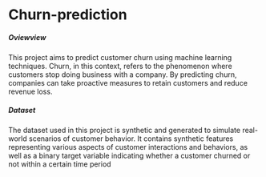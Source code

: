 # Churn-prediction

<h5>Oviewview</h5>
  This project aims to predict customer churn using machine learning techniques. Churn, in this context, refers to the phenomenon where customers stop doing business with a company. By predicting churn, companies can take proactive measures to retain customers and reduce revenue loss.

<h5>Dataset</h5>
  The dataset used in this project is synthetic and generated to simulate real-world scenarios of customer behavior. It contains synthetic features representing various aspects of customer interactions and behaviors, as well as a binary target variable indicating whether a customer churned or not within a certain time period

